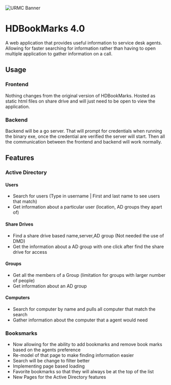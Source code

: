 ![URMC Banner](https://github.com/user-attachments/assets/977c5776-254b-41a8-829d-8d52a864b79b)

# HDBookMarks 4.0

A web application that provides useful information to service desk agents. Allowing for faster searching for information rather than having to open multiple application to gather information on a call. 


## Usage

### Frontend

Nothing changes from the original version of HDBookMarks. Hosted as static html files on share drive and will just need to be open to view the application.

### Backend

Backend will be a go server. That will prompt for credentials when running the binary exe, once the credential are verified the server will start. Then all the communication between the frontend and backend will work normally.


## Features

### Active Directory
#### Users
- Search for users (Type in username | First and last name to see users that match)
- Get information about a particular user (location, AD groups they apart of)
#### Share Drives
- Find a share drive based name,server,AD group (Not needed the use of DMD)
- Get the information about a AD group with one click after find the share drive for access
#### Groups
- Get all the members of a Group (limitation for groups with larger number of people)
- Get information about an AD group
#### Computers
- Search for computer by name and pulls all computer that match the search
- Gather information about the computer that a agent would need

### Booksmarks
- Now allowing for the ability to add bookmarks and remove book marks based on the agents preference
- Re-model of that page to make finding information easier
- Search will be change to filter better
- Implementing page based loading
- Favorite bookmarks so that they will always be at the top of the list
- New Pages for the Active Directory features 
